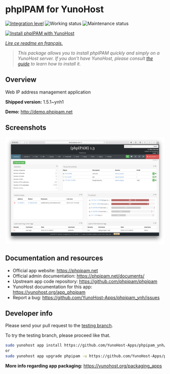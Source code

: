 <!--
N.B.: This README was automatically generated by https://github.com/YunoHost/apps/tree/master/tools/README-generator
It shall NOT be edited by hand.
-->

# phpIPAM for YunoHost

[![Integration level](https://dash.yunohost.org/integration/phpipam.svg)](https://dash.yunohost.org/appci/app/phpipam) ![Working status](https://ci-apps.yunohost.org/ci/badges/phpipam.status.svg) ![Maintenance status](https://ci-apps.yunohost.org/ci/badges/phpipam.maintain.svg)

[![Install phpIPAM with YunoHost](https://install-app.yunohost.org/install-with-yunohost.svg)](https://install-app.yunohost.org/?app=phpipam)

*[Lire ce readme en français.](./README_fr.md)*

> *This package allows you to install phpIPAM quickly and simply on a YunoHost server.
If you don't have YunoHost, please consult [the guide](https://yunohost.org/#/install) to learn how to install it.*

## Overview

Web IP address management application

**Shipped version:** 1.5.1~ynh1

**Demo:** http://demo.phpipam.net

## Screenshots

![Screenshot of phpIPAM](./doc/screenshots/dashboard.png)

## Documentation and resources

* Official app website: <https://phpipam.net>
* Official admin documentation: <https://phpipam.net/documents/>
* Upstream app code repository: <https://github.com/phpipam/phpipam>
* YunoHost documentation for this app: <https://yunohost.org/app_phpipam>
* Report a bug: <https://github.com/YunoHost-Apps/phpipam_ynh/issues>

## Developer info

Please send your pull request to the [testing branch](https://github.com/YunoHost-Apps/phpipam_ynh/tree/testing).

To try the testing branch, please proceed like that.

``` bash
sudo yunohost app install https://github.com/YunoHost-Apps/phpipam_ynh/tree/testing --debug
or
sudo yunohost app upgrade phpipam -u https://github.com/YunoHost-Apps/phpipam_ynh/tree/testing --debug
```

**More info regarding app packaging:** <https://yunohost.org/packaging_apps>
